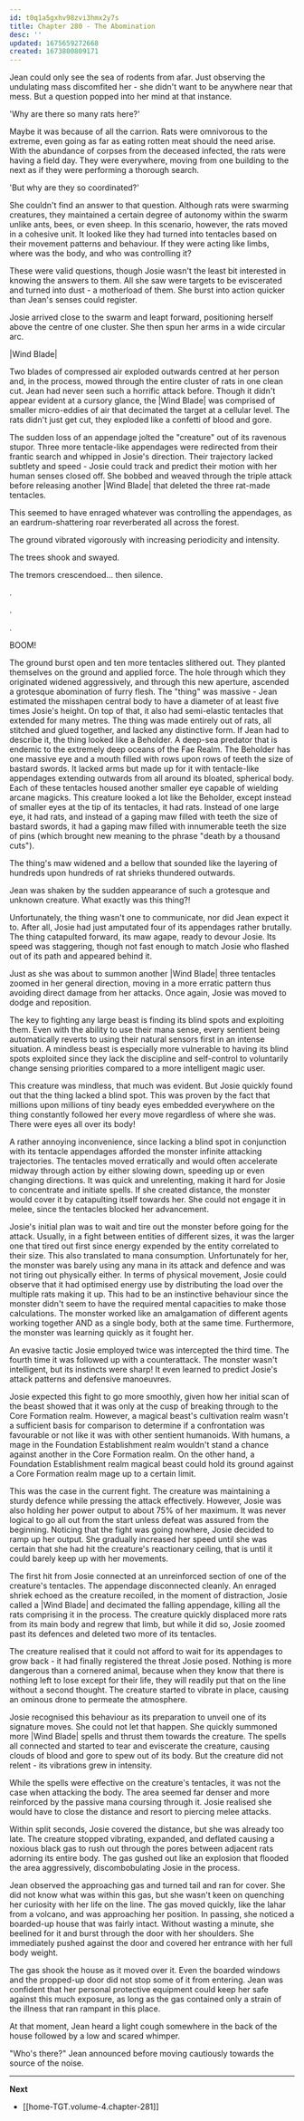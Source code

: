 ```yaml
---
id: t0q1a5gxhv98zvi3hmx2y7s
title: Chapter 280 - The Abomination
desc: ''
updated: 1675659272668
created: 1673800809171
---
```


Jean could only see the sea of rodents from afar. Just observing the undulating mass discomfited her - she didn't want to be anywhere near that mess. But a question popped into her mind at that instance.

'Why are there so many rats here?'

Maybe it was because of all the carrion. Rats were omnivorous to the extreme, even going as far as eating rotten meat should the need arise. With the abundance of corpses from the deceased infected, the rats were having a field day. They were everywhere, moving from one building to the next as if they were performing a thorough search.

'But why are they so coordinated?'

She couldn't find an answer to that question. Although rats were swarming creatures, they maintained a certain degree of autonomy within the swarm unlike ants, bees, or even sheep. In this scenario, however, the rats moved in a cohesive unit. It looked like they had turned into tentacles based on their movement patterns and behaviour. If they were acting like limbs, where was the body, and who was controlling it?

These were valid questions, though Josie wasn't the least bit interested in knowing the answers to them. All she saw were targets to be eviscerated and turned into dust - a motherload of them. She burst into action quicker than Jean's senses could register.

Josie arrived close to the swarm and leapt forward, positioning herself above the centre of one cluster. She then spun her arms in a wide circular arc.

|Wind Blade|

Two blades of compressed air exploded outwards centred at her person and, in the process, mowed through the entire cluster of rats in one clean cut. Jean had never seen such a horrific attack before. Though it didn't appear evident at a cursory glance, the |Wind Blade| was comprised of smaller micro-eddies of air that decimated the target at a cellular level. The rats didn't just get cut, they exploded like a confetti of blood and gore.

The sudden loss of an appendage jolted the "creature" out of its ravenous stupor. Three more tentacle-like appendages were redirected from their frantic search and whipped in Josie's direction. Their trajectory lacked subtlety and speed - Josie could track and predict their motion with her human senses closed off. She bobbed and weaved through the triple attack before releasing another |Wind Blade| that deleted the three rat-made tentacles.

This seemed to have enraged whatever was controlling the appendages, as an eardrum-shattering roar reverberated all across the forest.

The ground vibrated vigorously with increasing periodicity and intensity.

The trees shook and swayed.

The tremors crescendoed... then silence.

.

.

.

BOOM!

The ground burst open and ten more tentacles slithered out. They planted themselves on the ground and applied force. The hole through which they originated widened aggressively, and through this new aperture, ascended a grotesque abomination of furry flesh. The "thing" was massive - Jean estimated the misshapen central body to have a diameter of at least five times Josie's height. On top of that, it also had semi-elastic tentacles that extended for many metres. The thing was made entirely out of rats, all stitched and glued together, and lacked any distinctive form. If Jean had to describe it, the thing looked like a Beholder. A deep-sea predator that is endemic to the extremely deep oceans of the Fae Realm. The Beholder has one massive eye and a mouth filled with rows upon rows of teeth the size of bastard swords. It lacked arms but made up for it with tentacle-like appendages extending outwards from all around its bloated, spherical body. Each of these tentacles housed another smaller eye capable of wielding arcane magicks. This creature looked a lot like the Beholder, except instead of smaller eyes at the tip of its tentacles, it had rats. Instead of one large eye, it had rats, and instead of a gaping maw filled with teeth the size of bastard swords, it had a gaping maw filled with innumerable teeth the size of pins (which brought new meaning to the phrase "death by a thousand cuts").

The thing's maw widened and a bellow that sounded like the layering of hundreds upon hundreds of rat shrieks thundered outwards.

Jean was shaken by the sudden appearance of such a grotesque and unknown creature. What exactly was this thing?!

Unfortunately, the thing wasn't one to communicate, nor did Jean expect it to. After all, Josie had just amputated four of its appendages rather brutally. The thing catapulted forward, its maw agape, ready to devour Josie. Its speed was staggering, though not fast enough to match Josie who flashed out of its path and appeared behind it.

Just as she was about to summon another |Wind Blade| three tentacles zoomed in her general direction, moving in a more erratic pattern thus avoiding direct damage from her attacks. Once again, Josie was moved to dodge and reposition.

The key to fighting any large beast is finding its blind spots and exploiting them. Even with the ability to use their mana sense, every sentient being automatically reverts to using their natural sensors first in an intense situation. A mindless beast is especially more vulnerable to having its blind spots exploited since they lack the discipline and self-control to voluntarily change sensing priorities compared to a more intelligent magic user.

This creature was mindless, that much was evident. But Josie quickly found out that the thing lacked a blind spot. This was proven by the fact that millions upon millions of tiny beady eyes embedded everywhere on the thing constantly followed her every move regardless of where she was. There were eyes all over its body!

A rather annoying inconvenience, since lacking a blind spot in conjunction with its tentacle appendages afforded the monster infinite attacking trajectories. The tentacles moved erratically and would often accelerate midway through action by either slowing down, speeding up or even changing directions. It was quick and unrelenting, making it hard for Josie to concentrate and initiate spells. If she created distance, the monster would cover it by catapulting itself towards her. She could not engage it in melee, since the tentacles blocked her advancement.

Josie's initial plan was to wait and tire out the monster before going for the attack. Usually, in a fight between entities of different sizes, it was the larger one that tired out first since energy expended by the entity correlated to their size. This also translated to mana consumption. Unfortunately for her, the monster was barely using any mana in its attack and defence and was not tiring out physically either. In terms of physical movement, Josie could observe that it had optimised energy use by distributing the load over the multiple rats making it up. This had to be an instinctive behaviour since the monster didn't seem to have the required mental capacities to make those calculations. The monster worked like an amalgamation of different agents working together AND as a single body, both at the same time. Furthermore, the monster was learning quickly as it fought her.

An evasive tactic Josie employed twice was intercepted the third time. The fourth time it was followed up with a counterattack. The monster wasn't intelligent, but its instincts were sharp! It even learned to predict Josie's attack patterns and defensive manoeuvres.

Josie expected this fight to go more smoothly, given how her initial scan of the beast showed that it was only at the cusp of breaking through to the Core Formation realm. However, a magical beast's cultivation realm wasn't a sufficient basis for comparison to determine if a confrontation was favourable or not like it was with other sentient humanoids. With humans, a mage in the Foundation Establishment realm wouldn't stand a chance against another in the Core Formation realm. On the other hand, a Foundation Establishment realm magical beast could hold its ground against a Core Formation realm mage up to a certain limit.

This was the case in the current fight. The creature was maintaining a sturdy defence while pressing the attack effectively. However, Josie was also holding her power output to about 75% of her maximum. It was never logical to go all out from the start unless defeat was assured from the beginning. Noticing that the fight was going nowhere, Josie decided to ramp up her output. She gradually increased her speed until she was certain that she had hit the creature's reactionary ceiling, that is until it could barely keep up with her movements.

The first hit from Josie connected at an unreinforced section of one of the creature's tentacles. The appendage disconnected cleanly. An enraged shriek echoed as the creature recoiled, in the moment of distraction, Josie called a |Wind Blade| and decimated the falling appendage, killing all the rats comprising it in the process. The creature quickly displaced more rats from its main body and regrew that limb, but while it did so, Josie zoomed past its defences and deleted two more of its tentacles.

The creature realised that it could not afford to wait for its appendages to grow back - it had finally registered the threat Josie posed. Nothing is more dangerous than a cornered animal, because when they know that there is nothing left to lose except for their life, they will readily put that on the line without a second thought. The creature started to vibrate in place, causing an ominous drone to permeate the atmosphere.

Josie recognised this behaviour as its preparation to unveil one of its signature moves. She could not let that happen. She quickly summoned more |Wind Blade| spells and thrust them towards the creature. The spells all connected and started to tear and eviscerate the creature, causing clouds of blood and gore to spew out of its body. But the creature did not relent - its vibrations grew in intensity.

While the spells were effective on the creature's tentacles, it was not the case when attacking the body. The area seemed far denser and more reinforced by the passive mana coursing through it. Josie realised she would have to close the distance and resort to piercing melee attacks.

Within split seconds, Josie covered the distance, but she was already too late. The creature stopped vibrating, expanded, and deflated causing a noxious black gas to rush out through the pores between adjacent rats adorning its entire body. The gas gushed out like an explosion that flooded the area aggressively, discombobulating Josie in the process.

Jean observed the approaching gas and turned tail and ran for cover. She did not know what was within this gas, but she wasn't keen on quenching her curiosity with her life on the line. The gas moved quickly, like the lahar from a volcano, and was approaching her position. In passing, she noticed a boarded-up house that was fairly intact. Without wasting a minute, she beelined for it and burst through the door with her shoulders. She immediately pushed against the door and covered her entrance with her full body weight.

The gas shook the house as it moved over it. Even the boarded windows and the propped-up door did not stop some of it from entering. Jean was confident that her personal protective equipment could keep her safe against this much exposure, as long as the gas contained only a strain of the illness that ran rampant in this place.

At that moment, Jean heard a light cough somewhere in the back of the house followed by a low and scared whimper.

"Who's there?" Jean announced before moving cautiously towards the source of the noise.

____

**Next**
* [[home-TGT.volume-4.chapter-281]]